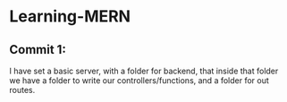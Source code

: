 # Learning-MERN

## Commit 1:
I have set a basic server, with a folder for backend, that inside that folder we have a folder to write our controllers/functions, and a folder for out routes.